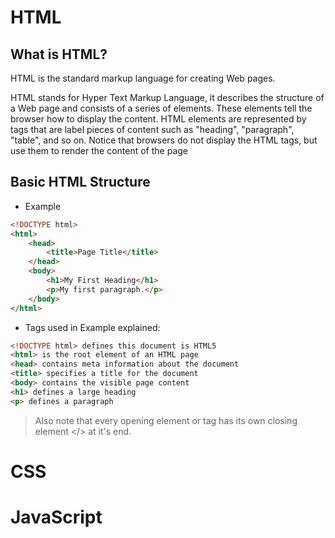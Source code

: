 <h1>HTML</h1>
<h2>What is HTML?</h2>
<p>HTML is the standard markup language for creating Web pages.</p>
<p>HTML stands for Hyper Text Markup Language, it describes the structure of a Web page and consists of a series of elements. These elements tell the browser how to display the content. HTML elements are represented by tags that are label pieces of content such as "heading", "paragraph", "table", and so on. Notice that browsers do not display the HTML tags, but use them to render the content of the page</p>
<h2>Basic HTML Structure</h2>

* Example

```html
<!DOCTYPE html>
<html>
    <head>
        <title>Page Title</title>
    </head>
    <body>
        <h1>My First Heading</h1>
        <p>My first paragraph.</p>
    </body>
</html>
```
* Tags used in Example explained:
```html
<!DOCTYPE html> defines this document is HTML5
<html> is the root element of an HTML page
<head> contains meta information about the document
<title> specifies a title for the document
<body> contains the visible page content
<h1> defines a large heading
<p> defines a paragraph
```
> Also note that every opening element or tag has its own closing element </> at it's end.


<h1>CSS<h1>

<h1>JavaScript<h1>